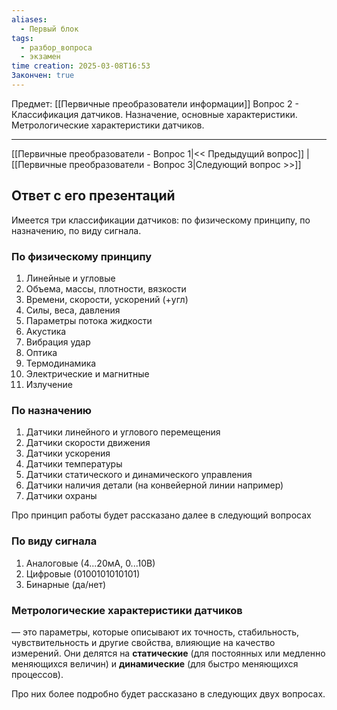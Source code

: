 ```yaml
---
aliases: 
  - Первый блок
tags:
  - разбор_вопроса
  - экзамен
time creation: 2025-03-08T16:53
Закончен: true
---
```

Предмет: [[Первичные преобразователи информации]]
Вопрос 2 - Классификация датчиков. Назначение, основные характеристики. Метрологические характеристики датчиков.

---
[[Первичные преобразователи - Вопрос 1|<< Предыдущий вопрос]] | [[Первичные преобразователи - Вопрос 3|Следующий вопрос >>]]
## Ответ с его презентаций

Имеется три классификации датчиков: по физическому принципу, по назначению, по виду сигнала.
### По физическому принципу
1. Линейные и угловые
2. Объема, массы, плотности, вязкости
3. Времени, скорости, ускорений (+угл)
4. Силы, веса, давления
5. Параметры потока жидкости
6. Акустика
7. Вибрация удар
8. Оптика
9. Термодинамика
10. Электрические и магнитные
11. Излучение
### По назначению
1. Датчики линейного и углового перемещения
2. Датчики скорости движения
3. Датчики ускорения
4. Датчики температуры
5. Датчики статического и динамического управления
6. Датчики наличия детали (на конвейерной линии например)
7. Датчики охраны

Про принцип работы будет рассказано далее в следующий вопросах

### По виду сигнала
1. Аналоговые (4...20мА, 0...10В)
2. Цифровые (0100101010101)
3. Бинарные (да/нет)

### **Метрологические характеристики датчиков**
 — это параметры, которые описывают их точность, стабильность, чувствительность и другие свойства, влияющие на качество измерений. Они делятся на **статические** (для постоянных или медленно меняющихся величин) и **динамические** (для быстро меняющихся процессов).

Про них более подробно будет рассказано в следующих двух вопросах.
